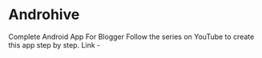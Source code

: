 # Androhive
Complete Android App For Blogger
Follow the series on YouTube to create this app step by step.
Link - 
